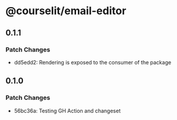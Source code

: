 # @courselit/email-editor

## 0.1.1

### Patch Changes

- dd5edd2: Rendering is exposed to the consumer of the package

## 0.1.0

### Patch Changes

- 56bc36a: Testing GH Action and changeset

